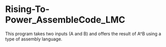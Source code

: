 # Rising-To-Power_AssembleCode_LMC
This program takes two inputs (A and B) and offers the result of A^B using a type of assembly language.
